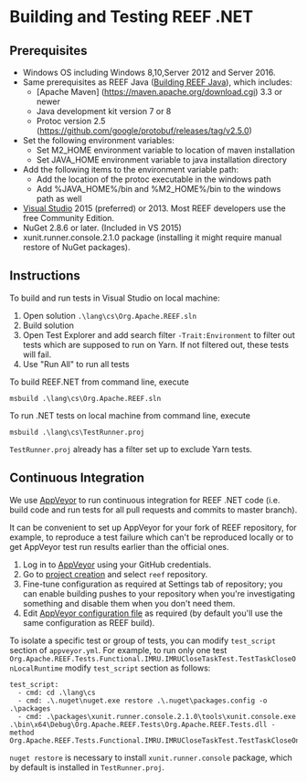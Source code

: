 <!--
Licensed to the Apache Software Foundation (ASF) under one
or more contributor license agreements.  See the NOTICE file
distributed with this work for additional information
regarding copyright ownership.  The ASF licenses this file
to you under the Apache License, Version 2.0 (the
"License"); you may not use this file except in compliance
with the License.  You may obtain a copy of the License at

http://www.apache.org/licenses/LICENSE-2.0

Unless required by applicable law or agreed to in writing,
software distributed under the License is distributed on an
"AS IS" BASIS, WITHOUT WARRANTIES OR CONDITIONS OF ANY
KIND, either express or implied.  See the License for the
specific language governing permissions and limitations
under the License.
-->

Building and Testing REEF .NET
==================

Prerequisites
-------------

  * Windows OS including Windows 8,10,Server 2012 and Server 2016.
  * Same prerequisites as REEF Java ([Building REEF Java](../java/BUILD.md)), which includes:
     * [Apache Maven] (https://maven.apache.org/download.cgi) 3.3 or newer
     * Java development kit version 7 or 8 
     * Protoc version 2.5 (https://github.com/google/protobuf/releases/tag/v2.5.0)
  * Set the following environment variables:
     * Set M2_HOME environment variable to location of maven installation
     * Set JAVA_HOME environment variable to java installation directory
  * Add the following items to the environment variable path:
     * Add the location of the protoc executable in the windows path
     * Add %JAVA_HOME%/bin and %M2_HOME%/bin to the windows path as well
  * [Visual Studio](http://www.visualstudio.com) 2015 (preferred) or 2013. Most REEF developers use the free Community Edition.
  * NuGet 2.8.6 or later. (Included in VS 2015)
  * xunit.runner.console.2.1.0 package (installing it might require manual restore of NuGet packages).


Instructions
------------

To build and run tests in Visual Studio on local machine:

1. Open solution `.\lang\cs\Org.Apache.REEF.sln`
2. Build solution
3. Open Test Explorer and add search filter `-Trait:Environment` to filter out tests which are supposed to run on Yarn.
   If not filtered out, these tests will fail.
4. Use "Run All" to run all tests

To build REEF.NET from command line, execute

    msbuild .\lang\cs\Org.Apache.REEF.sln

To run .NET tests on local machine from command line, execute

    msbuild .\lang\cs\TestRunner.proj

`TestRunner.proj` already has a filter set up to exclude Yarn tests.

Continuous Integration
------------

We use [AppVeyor](https://www.appveyor.com/) to run continuous integration for REEF .NET code (i.e. build code and run tests
for all pull requests and commits to master branch).

It can be convenient to set up AppVeyor for your fork of REEF repository, for example, to reproduce a test failure which
can't be reproduced locally or to get AppVeyor test run results earlier than the official ones.

1. Log in to [AppVeyor](https://ci.appveyor.com/) using your GitHub credentials.
2. Go to [project creation](https://ci.appveyor.com/projects/new) and select `reef` repository.
3. Fine-tune configuration as required at Settings tab of repository; you can enable building pushes to your repository
   when you're investigating something and disable them when you don't need them.
4. Edit [AppVeyor configuration file](../../appveyor.yml) as required (by default you'll use the same configuration as REEF build).

To isolate a specific test or group of tests, you can modify `test_script` section of `appveyor.yml`.
For example, to run only one test `Org.Apache.REEF.Tests.Functional.IMRU.IMRUCloseTaskTest.TestTaskCloseOnLocalRuntime`
modify `test_script` section as follows:

    test_script:
      - cmd: cd .\lang\cs
      - cmd: .\.nuget\nuget.exe restore .\.nuget\packages.config -o .\packages
      - cmd: .\packages\xunit.runner.console.2.1.0\tools\xunit.console.exe .\bin\x64\Debug\Org.Apache.REEF.Tests\Org.Apache.REEF.Tests.dll -method Org.Apache.REEF.Tests.Functional.IMRU.IMRUCloseTaskTest.TestTaskCloseOnLocalRuntime

`nuget restore` is necessary to install `xunit.runner.console` package, which by default is installed in `TestRunner.proj`.

